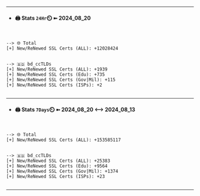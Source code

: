 

---
- #### 🖨️ **Stats** `24Hr`⏲️ ➼ 2024_08_20
```console


--> 🌐 Total
[+] New/ReNewed SSL Certs (ALL): +12028424


--> 🇧🇩 bd_ccTLDs
[+] New/ReNewed SSL Certs (ALL): +1939
[+] New/ReNewed SSL Certs (Edu): +735
[+] New/ReNewed SSL Certs (Gov|Mil): +115
[+] New/ReNewed SSL Certs (ISPs): +2


```

---
- #### 🖨️ **Stats** `7Days`⏲️ ➼ 2024_08_20 <--> 2024_08_13
```console


--> 🌐 Total
[+] New/ReNewed SSL Certs (ALL): +153585117


--> 🇧🇩 bd_ccTLDs
[+] New/ReNewed SSL Certs (ALL): +25383
[+] New/ReNewed SSL Certs (Edu): +9564
[+] New/ReNewed SSL Certs (Gov|Mil): +1374
[+] New/ReNewed SSL Certs (ISPs): +23


```

---

